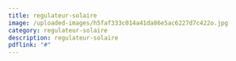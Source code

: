 ```yaml
---
title: regulateur-solaire
image: /uploaded-images/h5faf333c014a41da86e5ac6227d7c422o.jpg
category: regulateur-solaire
description: regulateur-solaire
pdflink: "#"
---
```

